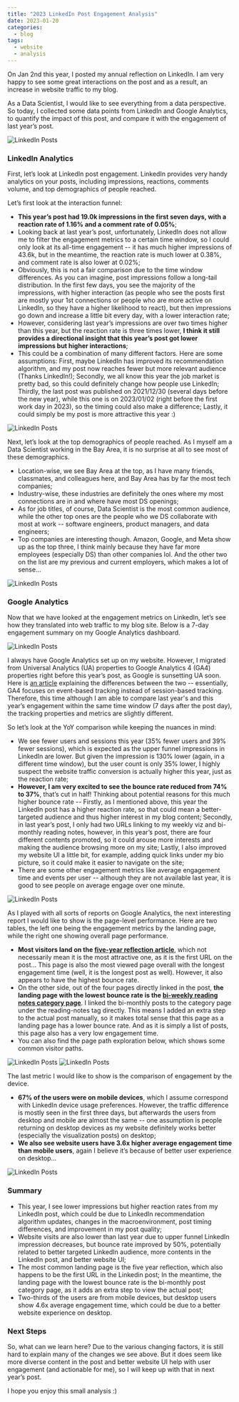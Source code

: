 ```yaml
---
title: "2023 LinkedIn Post Engagement Analysis"
date: 2023-01-20
categories:
  - blog
tags:
  - website
  - analysis
---
```


On Jan 2nd this year, I posted my annual reflection on LinkedIn. I am very happy to see some great interactions on the post and as a result, an increase in website traffic to my blog.

As a Data Scientist, I would like to see everything from a data perspective. So today, I collected some data points from LinkedIn and Google Analytics, to quantify the impact of this post, and compare it with the engagement of last year’s post.

<img src="https://yudong-94.github.io/personal-website/assets/images/linkedin-post-analysis/posts-2023-2022.png" alt="LinkedIn Posts">

### LinkedIn Analytics

First, let’s look at LinkedIn post engagement. LinkedIn provides very handy analytics on your posts, including impressions, reactions, comments volume, and top demographics of people reached.

Let’s first look at the interaction funnel:
* **This year’s post had 19.0k impressions in the first seven days, with a reaction rate of 1.16% and a comment rate of 0.05%**;
* Looking back at last year’s post, unfortunately, LinkedIn does not allow me to filter the engagement metrics to a certain time window, so I could only look at its all-time engagement -- it has much higher impressions of 43.6k, but in the meantime, the reaction rate is much lower at 0.38%, and comment rate is also lower at 0.02%;
* Obviously, this is not a fair comparison due to the time window differences. As you can imagine, post impressions follow a long-tail distribution. In the first few days, you see the majority of the impressions, with higher interaction (as people who see the posts first are mostly your 1st connections or people who are more active on LinkedIn, so they have a higher likelihood to react), but then impressions go down and increase a little bit every day, with a lower interaction rate;
* However, considering last year’s impressions are over two times higher than this year, but the reaction rate is three times lower, **I think it still provides a directional insight that this year’s post got lower impressions but higher interactions**;
* This could be a combination of many different factors. Here are some assumptions: First, maybe LinkedIn has improved its recommendation algorithm, and my post now reaches fewer but more relevant audience (Thanks LinkedIn!); Secondly, we all know this year the job market is pretty bad, so this could definitely change how people use LinkedIn; Thirdly, the last post was published on 2021/12/30 (several days before the new year), while this one is on 2023/01/02 (right before the first work day in 2023), so the timing could also make a difference; Lastly, it could simply be my post is more attractive this year :)  

<img src="https://yudong-94.github.io/personal-website/assets/images/linkedin-post-analysis/linkedin-metrics.png" alt="LinkedIn Posts">


Next, let’s look at the top demographics of people reached. As I myself am a Data Scientist working in the Bay Area, it is no surprise at all to see most of these demographics.
* Location-wise, we see Bay Area at the top, as I have many friends, classmates, and colleagues here, and Bay Area has by far the most tech companies;
* Industry-wise, these industries are definitely the ones where my most connections are in and where have most DS openings;
* As for job titles, of course, Data Scientist is the most common audience, while the other top ones are the people who we DS collaborate with most at work -- software engineers, product managers, and data engineers;
* Top companies are interesting though. Amazon, Google, and Meta show up as the top three, I think mainly because they have far more employees (especially DS) than other companies lol. And the other two on the list are my previous and current employers, which makes a lot of sense…

<img src="https://yudong-94.github.io/personal-website/assets/images/linkedin-post-analysis/linkedin-demographics.png" alt="LinkedIn Posts">


### Google Analytics

Now that we have looked at the engagement metrics on LinkedIn, let’s see how they translated into web traffic to my blog site. Below is a 7-day engagement summary on my Google Analytics dashboard.

<img src="https://yudong-94.github.io/personal-website/assets/images/linkedin-post-analysis/google-analytics-dashboard.png" alt="LinkedIn Posts">


I always have Google Analytics set up on my website. However, I migrated from Universal Analytics (UA) properties to Google Analytics 4 (GA4) properties right before this year’s post, as Google is sunsetting UA soon. Here is [an article](https://support.google.com/analytics/answer/10089681?hl=en) explaining the differences between the two -- essentially, GA4 focuses on event-based tracking instead of session-based tracking. Therefore, this time although I am able to compare last year's and this year’s engagement within the same time window (7 days after the post day), the tracking properties and metrics are slightly different.

So let’s look at the YoY comparison while keeping the nuances in mind:
* We see fewer users and sessions this year (35% fewer users and 39% fewer sessions), which is expected as the upper funnel impressions in LinkedIn are lower. But given the impression is 130% lower (again, in a different time window), but the user count is only 35% lower, I highly suspect the website traffic conversion is actually higher this year, just as the reaction rate;
* **However, I am very excited to see the bounce rate reduced from 74% to 37%**, that’s cut in half! Thinking about potential reasons for this much higher bounce rate -- Firstly, as I mentioned above, this year the LinkedIn post has a higher reaction rate, so that could mean a better-targeted audience and thus higher interest in my blog content; Secondly, in last year’s post, I only had two URLs linking to my weekly viz and bi-monthly reading notes, however, in this year’s post, there are four different contents promoted, so it could arouse more interests and making the audience browsing more on my site; Lastly, I also improved my website UI a little bit, for example, adding quick links under my bio picture, so it could make it easier to navigate on the site;
* There are some other engagement metrics like average engagement time and events per user -- although they are not available last year, it is good to see people on average engage over one minute.

<img src="https://yudong-94.github.io/personal-website/assets/images/linkedin-post-analysis/seven-day-engagement.png" alt="LinkedIn Posts">


As I played with all sorts of reports on Google Analytics, the next interesting report I would like to show is the page-level performance. Here are two tables, the left one being the engagement metrics by the landing page, while the right one showing overall page performance.
* **Most visitors land on the [five-year reflection article](https://yudong-94.github.io/personal-website/blog/FiveYearsInMyCareer/)**, which not necessarily mean it is the most attractive one, as it is the first URL on the post… This page is also the most viewed page overall with the longest engagement time (well, it is the longest post as well). However, it also appears to have the highest bounce rate.
* On the other side, out of the four pages directly linked in the post, **the landing page with the lowest bounce rate is the [bi-weekly reading notes category page](https://yudong-94.github.io/personal-website/categories/#reading-notes)**. I linked the bi-monthly posts to the category page under the reading-notes tag directly. This means I added an extra step to the actual post manually, so it makes total sense that this page as a landing page has a lower bounce rate. And as it is simply a list of posts, this page also has a very low engagement time.
* You can also find the page path exploration below, which shows some common visitor paths.

<img src="https://yudong-94.github.io/personal-website/assets/images/linkedin-post-analysis/page-metrics.png" alt="LinkedIn Posts">


<img src="https://yudong-94.github.io/personal-website/assets/images/linkedin-post-analysis/page-path.png" alt="LinkedIn Posts">


The last metric I would like to show is the comparison of engagement by the device.
* **67% of the users were on mobile devices**, which I assume correspond with LinkedIn device usage preferences. However, the traffic difference is mostly seen in the first three days, but afterwards the users from desktop and mobile are almost the same -- one assumption is people returning on desktop devices as my website definitely works better (especially the visualization posts) on desktop;
* **We also see website users have 3.6x higher average engagement time than mobile users**, again I believe it’s because of better user experience on desktop…

<img src="https://yudong-94.github.io/personal-website/assets/images/linkedin-post-analysis/device-comparison.png" alt="LinkedIn Posts">

### Summary
* This year, I see lower impressions but higher reaction rates from my LinkedIn post, which could be due to LinkedIn recommendation algorithm updates, changes in the macroenvironment, post timing differences, and improvement in my post quality;
* Website visits are also lower than last year due to upper funnel LinkedIn impression decreases, but bounce rate improved by 50%, potentially related to better targeted LinkedIn audience, more contents in the LinkedIn post, and better website UI;
* The most common landing page is the five year reflection, which also happens to be the first URL in the Linkedin post; In the meantime, the landing page with the lowest bounce rate is the bi-monthly post category page, as it adds an extra step to view the actual post;
* Two-thirds of the users are from mobile devices, but desktop users show 4.6x average engagement time, which could be due to a better website experience on desktop.

### Next Steps
So, what can we learn here? Due to the various changing factors, it is still hard to explain many of the changes we see above. But it does seem like more diverse content in the post and better website UI help with user engagement (and actionable for me), so I will keep up with that in next year’s post.

I hope you enjoy this small analysis :)
